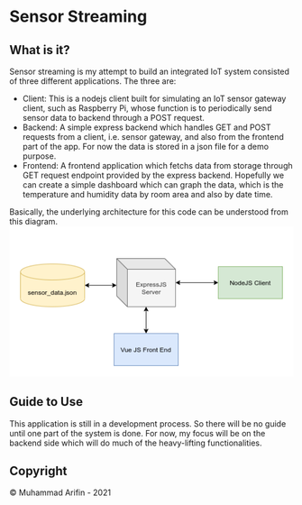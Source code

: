 # Sensor Streaming

## What is it?

Sensor streaming is my attempt to build an integrated IoT system consisted of three different applications. The three are:

- Client: This is a nodejs client built for simulating an IoT sensor gateway client, such as Raspberry Pi, whose function is to periodically send sensor data to backend through a POST request.
- Backend: A simple express backend which handles GET and POST requests from a client, i.e. sensor gateway, and also from the frontend part of the app. For now the data is stored in a json file for a demo purpose.
- Frontend: A frontend application which fetchs data from storage through GET request endpoint provided by the express backend. Hopefully we can create a simple dashboard which can graph the data, which is the temperature and humidity data by room area and also by date time.

Basically, the underlying architecture for this code can be understood from this diagram.
![Basic architecture](/img/system.png)

## Guide to Use

This application is still in a development process. So there will be no guide until one part of the system is done. For now, my focus will be on the backend side which will do much of the heavy-lifting functionalities.

## Copyright

&copy; Muhammad Arifin - 2021
